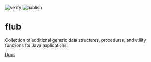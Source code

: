 ![verify](https://github.com/kkorolyov/flub/workflows/verify/badge.svg)
![publish](https://github.com/kkorolyov/flub/workflows/publish/badge.svg)

# flub

Collection of additional generic data structures, procedures, and utility functions for Java applications.

[Docs](https://kkorolyov.github.io/flub/)

